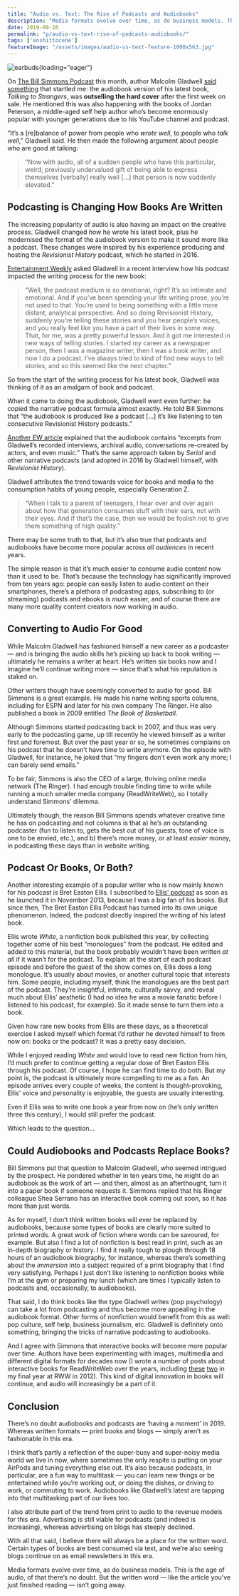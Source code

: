 ```yaml
---
title: "Audio vs. Text: The Rise of Podcasts and Audiobooks"
description: "Media formats evolve over time, as do business models. This is the age of audio, of that there’s no doubt. But the written word — like the article you're about to read — isn’t going away."
date: 2019-09-26
permalink: "p/audio-vs-text-rise-of-podcasts-audiobooks/"
tags: ['enshittocene']
featureImage: "/assets/images/audio-vs-text-feature-1000x563.jpg"
---
```


![earbuds](/assets/images/audio-vs-text-feature.jpg){loading="eager"}

On [The Bill Simmons Podcast](https://www.theringer.com/the-bill-simmons-podcast/2019/9/18/20871778/malcolm-gladwell-bill-simmons-kanye-tirades-sandra-bland-donald-sterling-joe-paterno) this month, author Malcolm Gladwell [said something](https://overcast.fm/+Jm8f7i4Y4/1:01:43) that startled me: the audiobook version of his latest book, _Talking to Strangers_, was **outselling the hard cover** after the first week on sale. He mentioned this was also happening with the books of Jordan Peterson, a middle-aged self help author who’s become enormously popular with younger generations due to his YouTube channel and podcast. 

“It’s a \[re\]balance of power from people who _wrote well_, to people who _talk well_,” Gladwell said. He then made the following argument about people who are good at talking:

> “Now with audio, all of a sudden people who have this particular, weird, previously undervalued gift of being able to express themselves \[verbally\] really well \[…\] that person is now suddenly elevated.”

Podcasting is Changing How Books Are Written
--------------------------------------------

The increasing popularity of audio is also having an impact on the creative process. Gladwell changed _how_ he wrote his latest book, plus he modernised the format of the audiobook version to make it sound more like a podcast. These changes were inspired by his experience producing and hosting the _Revisionist History_ podcast, which he started in 2016. 

[Entertainment Weekly](https://ew.com/books/2019/09/09/malcolm-gladwell-talking-to-strangers-interview/) asked Gladwell in a recent interview how his podcast impacted the writing process for the new book:

> “Well, the podcast medium is so emotional, right? It’s so intimate and emotional. And if you’ve been spending your life writing prose, you’re not used to that. You’re used to being something with a little more distant, analytical perspective. And so doing Revisionist History, suddenly you’re telling these stories and you hear people’s voices, and you really feel like you have a part of their lives in some way. That, for me, was a pretty powerful lesson. And it got me interested in new ways of telling stories. I started my career as a newspaper person, then I was a magazine writer, then I was a book writer, and now I do a podcast. I’ve always tried to kind of find new ways to tell stories, and so this seemed like the next chapter.”

So from the start of the writing process for his latest book, Gladwell was thinking of it as an amalgam of book and podcast. 

When it came to doing the audiobook, Gladwell went even further: he copied the narrative podcast formula almost exactly. He told Bill Simmons that “the audiobook is produced like a podcast \[…\] it’s like listening to ten consecutive Revisionist History podcasts.” 

[Another EW article](https://ew.com/books/2019/09/10/malcolm-gladwell-talking-to-strangers-audiobook/) explained that the audiobook contains “excerpts from Gladwell’s recorded interviews, archival audio, conversations re-created by actors, and even music.” That’s the same approach taken by _Serial_ and other narrative podcasts (and adopted in 2016 by Gladwell himself, with _Revisionist History_). 

Gladwell attributes the trend towards voice for books and media to the consumption habits of young people, especially Generation Z.

> “When I talk to a parent of teenagers, I hear over and over again about how that generation consumes stuff with their ears, not with their eyes. And if that’s the case, then we would be foolish not to give them something of high quality.”

There may be some truth to that, but it’s also true that podcasts and audiobooks have become more popular across _all audiences_ in recent years. 

The simple reason is that it’s much easier to consume audio content now than it used to be. That’s because the technology has significantly improved from ten years ago: people can easily listen to audio content on their smartphones, there’s a plethora of podcasting apps, subscribing to (or streaming) podcasts and ebooks is _much_ easier, and of course there are many more quality content creators now working in audio.

Converting to Audio For Good
----------------------------

While Malcolm Gladwell has fashioned himself a new career as a podcaster — and is bringing the audio skills he’s picking up back to book writing — ultimately he remains a writer at heart. He’s written six books now and I imagine he’ll continue writing more — since that’s what his reputation is staked on. 

Other writers though have seemingly converted to audio for good. Bill Simmons is a great example. He made his name writing sports columns, including for ESPN and later for his own company The Ringer. He also published a book in 2009 entitled _The Book of Basketball_. 

Although Simmons started podcasting back in 2007, and thus was very early to the podcasting game, up till recently he viewed himself as a writer first and foremost. But over the past year or so, he sometimes complains on his podcast that he doesn’t have time to write anymore. On the episode with Gladwell, for instance, he joked that “my fingers don’t even work any more; I can barely send emails.” 

To be fair, Simmons is also the CEO of a large, thriving online media network (The Ringer). I had enough trouble finding time to write while running a much smaller media company (ReadWriteWeb), so I totally understand Simmons’ dilemma. 

Ultimately though, the reason Bill Simmons spends whatever creative time he has on podcasting and not columns is that a) he’s an outstanding podcaster (fun to listen to, gets the best out of his guests, tone of voice is one to be envied, etc.), and b) there’s more money, or at least _easier_ money, in podcasting these days than in website writing.

Podcast Or Books, Or Both?
--------------------------

Another interesting example of a popular writer who is now mainly known for his podcast is Bret Easton Ellis. I subscribed to [Ellis’ podcast](https://www.patreon.com/breteastonellispodcast) as soon as he launched it in November 2013, because I was a big fan of his books. But since then, The Bret Easton Ellis Podcast has turned into its own unique phenomenon. Indeed, the podcast directly inspired the writing of his latest book. 

Ellis wrote _White_, a nonfiction book published this year, by collecting together some of his best “monologues” from the podcast. He edited and added to this material, but the book probably wouldn’t have been written _at all_ if it wasn’t for the podcast. To explain: at the start of each podcast episode and before the guest of the show comes on, Ellis does a long monologue. It’s usually about movies, or another cultural topic that interests him. Some people, including myself, think the monologues are the best part of the podcast. They’re insightful, intimate, culturally savvy, and reveal much about Ellis’ aesthetic (I had no idea he was a movie fanatic before I listened to his podcast, for example). So it made sense to turn them into a book. 

Given how rare new books from Ellis are these days, as a theoretical exercise I asked myself which format I’d rather he devoted himself to from now on: books or the podcast? It was a pretty easy decision. 

While I enjoyed reading _White_ and would love to read new fiction from him, I’d much prefer to continue getting a regular dose of Bret Easton Ellis through his podcast. Of course, I hope he can find time to do both. But my point is, the podcast is ultimately more compelling to me as a fan. An episode arrives every couple of weeks, the content is thought-provoking, Ellis’ voice and personality is enjoyable, the guests are usually interesting. 

Even if Ellis was to write one book a year from now on (he’s only written three this century), I would still prefer the podcast. 

Which leads to the question…

Could Audiobooks and Podcasts Replace Books?
--------------------------------------------

Bill Simmons put that question to Malcolm Gladwell, who seemed intrigued by the prospect. He pondered whether in ten years time, he might do an audiobook as the work of art — and then, almost as an afterthought, turn it into a paper book if someone requests it. Simmons replied that his Ringer colleague Shea Serrano has an interactive book coming out soon, so it has more than just words. 

As for myself, I don’t think written books will ever be replaced by audiobooks, because some types of books are clearly more suited to printed words. A great work of fiction where words can be savoured, for example. But also I find a lot of nonfiction is best read in print, such as an in-depth biography or history. I find it really tough to plough through 18 hours of an audiobook biography, for instance, whereas there’s something about the _immersion_ into a subject required of a print biography that I find very satisfying. Perhaps I just don’t like listening to nonfiction books while I’m at the gym or preparing my lunch (which are times I typically listen to podcasts and, occasionally, to audiobooks). 

That said, I do think books like the type Gladwell writes (pop psychology) can take a lot from podcasting and thus become more appealing in the audiobook format. Other forms of nonfiction would benefit from this as well: pop culture, self help, business journalism, etc. Gladwell is definitely onto something, bringing the tricks of narrative podcasting to audiobooks. 

And I agree with Simmons that interactive books will become more popular over time. Authors have been experimenting with images, multimedia and different digital formats for decades now (I wrote a number of posts about interactive books for ReadWriteWeb over the years, including [these](https://web.archive.org/web/20120725122201/http://www.readwriteweb.com/archives/reimagining-books-how-citias-ipad-app-compares-to-a-paper-book.php) [two](https://web.archive.org/web/20120805015516/http://www.readwriteweb.com:80/archives/books_continue_to_evolve_e_o_wilson.php) in my final year at RWW in 2012). This kind of digital innovation in books will continue, and audio will increasingly be a part of it.

Conclusion
----------

There’s no doubt audiobooks and podcasts are ‘having a moment’ in 2019. Whereas written formats — print books and blogs — simply aren’t as fashionable in this era. 

I think that’s partly a reflection of the super-busy and super-noisy media world we live in now, where sometimes the only respite is putting on your AirPods and tuning everything else out. It’s also because podcasts, in particular, are a fun way to multitask — you can learn new things or be entertained while you’re working out, or doing the dishes, or driving to work, or commuting to work. Audiobooks like Gladwell’s latest are tapping into that multitasking part of our lives too. 

I also attribute part of the trend from print to audio to the revenue models for this era. Advertising is still viable for podcasts (and indeed is increasing), whereas advertising on blogs has steeply declined. 

With all that said, I believe there will always be a place for the written word. Certain types of books are best consumed via text, and we’re also seeing blogs continue on as email newsletters in this era. 

Media formats evolve over time, as do business models. This is the age of audio, of that there’s no doubt. But the written word — like the article you’ve just finished reading — isn’t going away.